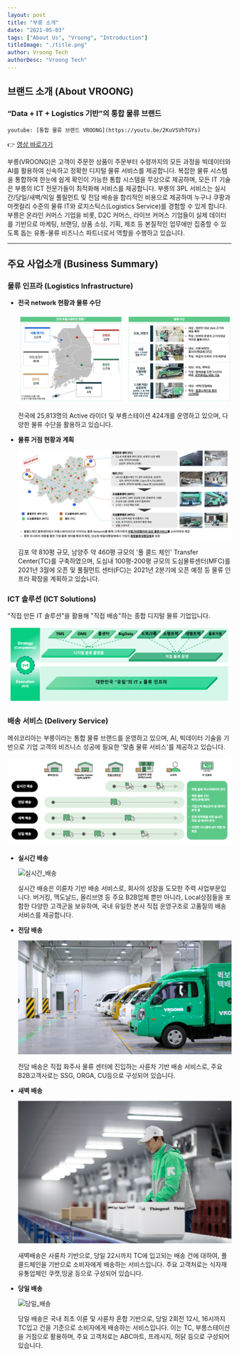 ```yaml
---
layout: post
title: "부릉 소개"
date: "2021-05-03"
tags: ["About Us", "Vroong", "Introduction"]
titleImage: "./title.png"
author: Vroong Tech
authorDesc: "Vroong Tech"
---
```


## 브랜드 소개 (About VROONG)

### “Data + IT + Logistics 기반”의 통합 물류 브랜드

`youtube: [통합 물류 브랜드 VROONG](https://youtu.be/2KuVSVhTGYs)`

👉 [영상 바로가기](https://youtu.be/2KuVSVhTGYs "메쉬코리아 부릉, 김포/남양주 물류센터 OPEN!")

부릉(VROONG)은 고객이 주문한 상품이 주문부터 수령까지의 모든 과정을 빅데이터와 AI를 활용하여 신속하고 정확한 디지털 물류 서비스를 제공합니다. 복잡한 물류 시스템을 통합하여 한눈에 쉽게 확인이 가능한 통합 시스템을 무상으로 제공하며, 모든 IT 기술은 부릉의 ICT 전문가들이 최적화해 서비스를 제공합니다. 부릉의 3PL 서비스는 실시간/당일/새벽/익일 풀필먼트 및 전담 배송을 합리적인 비용으로 제공하여 누구나 쿠팡과 마켓컬리 수준의 물류 IT와 로지스틱스(Logistics Service)를 경험할 수 있게 합니다. 부릉은 온라인 커머스 기업을 비롯, D2C 커머스, 라이브 커머스 기업들이 실제 데이터를 기반으로 마케팅, 브랜딩, 상품 소싱, 기획, 제조 등 본질적인 업무에만 집중할 수 있도록 돕는 유통-물류 비즈니스 파트너로서 역할을 수행하고 있습니다.

---

## 주요 사업소개 (Business Summary)

### 물류 인프라 (Logistics Infrastructure)

- **전국 network 현황과 물류 수단**

    ![전국_network_현황과_물류_수단](./image00.png)


    전국에 25,813명의 Active 라이더 및 부릉스테이션 424개를 운영하고 있으며, 다양한 물류 수단을 활용하고 있습니다.

- **물류 거점 현황과 계획**

    ![물류_거점_현황과_계획](./image01.png)


    김포 약 810평 규모, 남양주 약 460평 규모의 '풀 콜드 체인' Transfer Center(TC)를 구축하였으며, 도심내 100평-200평 규모의 도심물류센터(MFC)를 2021년 3월에 오픈 및 풀필먼트 센터(FC)는 2021년 2분기에 오픈 예정 등 물류 인프라 확장을 계획하고 있습니다.

### ICT 솔루션 (ICT Solutions)

"직접 만든 IT 솔루션"을 활용해 "직접 배송"하는 종합 디지털 물류 기업입니다.

![solutions](./image02.png)

### 배송 서비스 (Delivery Service)

메쉬코리아는 부릉이라는 통합 물류 브랜드를 운영하고 있으며, AI, 빅데이터 기술을 기반으로 기업 고객의 비즈니스 성공에 필요한 '맞춤 물류 서비스'를 제공하고 있습니다.

![Delivery_Services](./image03.png)

- **실시간 배송**

    ![실시간_배송](./image04.jpg)
    

    실시간 배송은 이륜차 기반 배송 서비스로, 회사의 성장을 도모한 주력 사업부문입니다. 버거킹, 맥도날드, 올리브영 등 주요 B2B업체 뿐만 아니라, Local상점들을 포함한 다양한 고객군을 보유하며, 국내 유일한 본사 직접 운영구조로 고품질의 배송서비스를 제공합니다.

- **전담 배송**

    ![전담_배](./image05.jpg)
    

    전담 배송은 직접 화주사 물류 센터에 진입하는 사륜차 기반 배송 서비스로, 주요 B2B고객사로는 SSG, ORGA, CU등으로 구성되어 있습니다.

- **새벽 배송**

    ![새벽_배](./image06.jpg)
    

    새벽배송은 사륜차 기반으로, 당일 22시까지 TC에 입고되는 배송 건에 대하여, 풀 콜드체인을 기반으로 소비자에게 배송하는 서비스입니다. 주요 고객처로는 식자재 유통업체인 쿠캣,띵굴 등으로 구성되어 있습니다.

- **당일 배송**

    ![당일_배송](./image07.jpg)
    

    당일 배송은 국내 최초 이륜 및 사륜차 혼합 기반으로, 당일 2회전 12시, 16시까지 TC입고 건을 기준으로 소비자에게 배송하는 서비스입니다. 이는 TC, 부릉스테이션을 거점으로 활용하며, 주요 고객처로는 ABC마트, 프레시지, 허닭 등으로 구성되어 있습니다.
